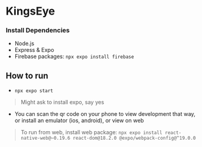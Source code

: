 # KingsEye

### Install Dependencies
- Node.js
- Express & Expo
- Firebase packages: ```npx expo install firebase```

## How to run
- ```npx expo start```
> Might ask to install expo, say yes
- You can scan the qr code on your phone to view development that way, or install an emulator (ios, android), or view on web
> To run from web, install web package: ```npx expo install react-native-web@~0.19.6 react-dom@18.2.0 @expo/webpack-config@^19.0.0```

